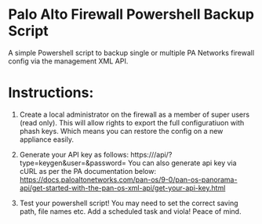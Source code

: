 # Palo Alto Firewall Powershell Backup Script
A simple Powershell script to backup single or multiple PA Networks firewall config via the management XML API.

# Instructions:
1. Create a local administrator on the firewall as a member of super users (read only). This will allow rights to export the full configuratiuon with phash keys. Which means you can restore the config on a new appliance easily.

2. Generate your API key as follows:
https://<firewall>/api/?type=keygen&user=<username>&password=<password>
You can also generate api key via cURL as per the PA documentation below:
https://docs.paloaltonetworks.com/pan-os/9-0/pan-os-panorama-api/get-started-with-the-pan-os-xml-api/get-your-api-key.html

3. Test your powershell script! You may need to set the correct saving path, file names etc. Add a scheduled task and viola! Peace of mind.
